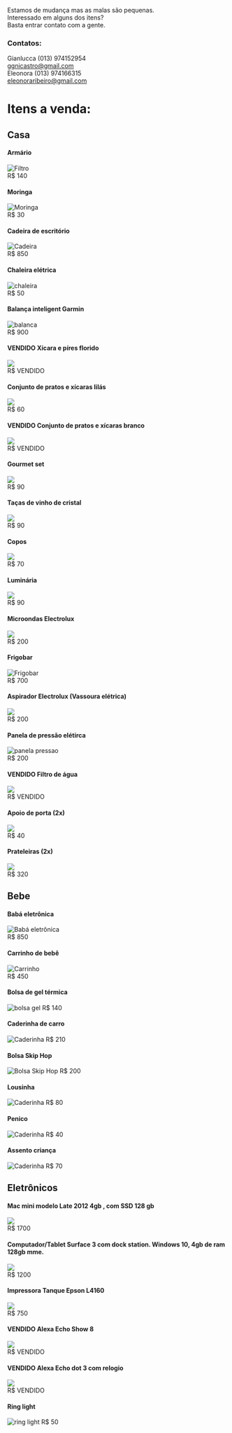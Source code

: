 Estamos de mudança mas as malas são pequenas.  
Interessado em alguns dos itens?  
Basta entrar contato com a gente.  
### Contatos:
Gianlucca (013) 974152954  
ggnicastro@gmail.com  
Eleonora  (013) 974166315  
eleonoraribeiro@gmail.com  

# Itens a venda:

## Casa

#### Armário
![Filtro](./armario.jpeg)  
R$ 140  

#### Moringa
![Moringa](./Moringa.jpeg)  
R$ 30  

#### Cadeira de escritório 
![Cadeira](./Cadeira.jpeg)  
R$ 850  

#### Chaleira elétrica  
![chaleira](./Chaleira.jpeg)  
R$ 50  


#### Balança inteligent Garmin 
![balanca](./Balanca_inteligente.jpeg)  
R$ 900  

#### VENDIDO Xícara e píres florido
![](./Louca.jpeg)  
R$ VENDIDO  

#### Conjunto de pratos e xícaras lilás  
![](./Louca_3.jpeg)  
R$ 60  

#### VENDIDO Conjunto de pratos e xícaras branco  
![](./Louca_2.jpeg)  
R$ VENDIDO  

#### Gourmet set 
![](./Tacas_vinho_2.jpeg)  
R$ 90  

#### Taças de vinho de cristal 
![](./Tacas_vinho.jpeg)  
R$ 90  

#### Copos 
![](./Copos.JPG)  
R$ 70  

#### Luminária 
![](./Luminaria.jpeg)  
R$ 90  

#### Microondas  Electrolux 
![](./microondas.webp)  
R$ 200  

#### Frigobar 
![Frigobar](./FrigoBar.jpeg)  
R$ 700  

####  Aspirador Electrolux (Vassoura elétrica)
![](./Vassoura_eletrica.jpeg)  
R$ 200    


#### Panela de pressão elétirca
![panela pressao](./panela_pressao.jpg)  
R$ 200    


#### VENDIDO Filtro de água
![](./Filtro.jpeg)  
R$ VENDIDO    

#### Apoio de porta (2x)
![](./Apoio_porta.JPG)  
R$ 40    

#### Prateleiras (2x)
![](./Prateleiras.JPG)  
R$ 320    

## Bebe 

#### Babá eletrônica 
![Babá eletrônica](./BABA.jpg)  
R$ 850  

#### Carrinho de bebê 
![Carrinho](./Carrinho.jpeg)  
R$ 450  

#### Bolsa de gel térmica
![bolsa gel](./bolsa_gel_termica.jpeg)
R$ 140

#### Caderinha de carro
![Caderinha](./Cadeirinha_bebe.jpeg)
R$ 210

#### Bolsa Skip Hop
![Bolsa Skip Hop](./Bolsa_bebe.jpg)
R$ 200

#### Lousinha
![Caderinha](./Lousa.JPG)
R$ 80

#### Penico
![Caderinha](./Pinico.JPG)
R$ 40

#### Assento criança 
![Caderinha](./assento.JPG)
R$ 70

## Eletrônicos

####  Mac mini modelo Late 2012 4gb , com SSD 128 gb 
![](./macmini.jpeg)  
R$ 1700  

####  Computador/Tablet Surface 3 com dock station. Windows 10, 4gb de ram 128gb mme.
![](./surface-3.jpg)  
R$ 1200  

####  Impressora Tanque Epson L4160
![](./impressora.jpeg)  
R$ 750  

####  VENDIDO Alexa Echo Show 8
![](./echo_show8.jpg)  
R$ VENDIDO 

####  VENDIDO Alexa Echo dot 3 com relogio 
![](./echo_dot3.jpg)  
R$ VENDIDO    

#### Ring light
![ring light](./ring_light.jpeg)
R$ 50


